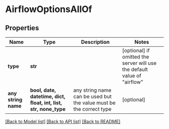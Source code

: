 # AirflowOptionsAllOf


## Properties
Name | Type | Description | Notes
------------ | ------------- | ------------- | -------------
**type** | **str** |  | [optional]  if omitted the server will use the default value of "airflow"
**any string name** | **bool, date, datetime, dict, float, int, list, str, none_type** | any string name can be used but the value must be the correct type | [optional]

[[Back to Model list]](../README.md#documentation-for-models) [[Back to API list]](../README.md#documentation-for-api-endpoints) [[Back to README]](../README.md)


